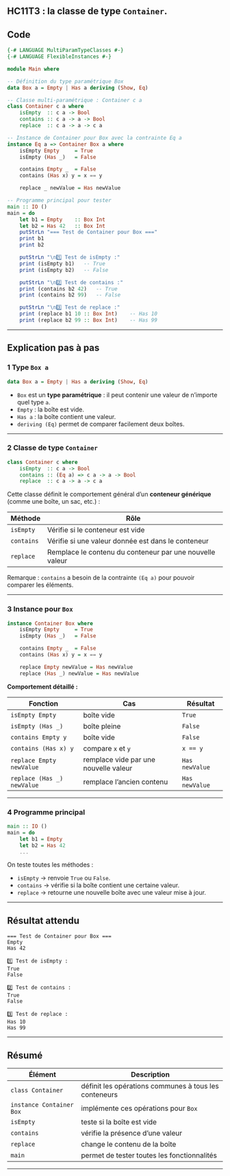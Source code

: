 **HC11T3 : la classe de type `Container`**.
---

##  Code

```haskell
{-# LANGUAGE MultiParamTypeClasses #-}
{-# LANGUAGE FlexibleInstances #-}

module Main where

-- Définition du type paramétrique Box
data Box a = Empty | Has a deriving (Show, Eq)

-- Classe multi-paramétrique : Container c a
class Container c a where
    isEmpty  :: c a -> Bool
    contains :: c a -> a -> Bool
    replace  :: c a -> a -> c a

-- Instance de Container pour Box avec la contrainte Eq a
instance Eq a => Container Box a where
    isEmpty Empty     = True
    isEmpty (Has _)   = False

    contains Empty _  = False
    contains (Has x) y = x == y

    replace _ newValue = Has newValue

-- Programme principal pour tester
main :: IO ()
main = do
    let b1 = Empty    :: Box Int
    let b2 = Has 42   :: Box Int
    putStrLn "=== Test de Container pour Box ==="
    print b1
    print b2

    putStrLn "\n1️⃣ Test de isEmpty :"
    print (isEmpty b1)   -- True
    print (isEmpty b2)   -- False

    putStrLn "\n2️⃣ Test de contains :"
    print (contains b2 42)   -- True
    print (contains b2 99)   -- False

    putStrLn "\n3️⃣ Test de replace :"
    print (replace b1 10 :: Box Int)    -- Has 10
    print (replace b2 99 :: Box Int)    -- Has 99

```

---

##  Explication pas à pas

### 1️ Type `Box a`

```haskell
data Box a = Empty | Has a deriving (Show, Eq)
```

* `Box` est un **type paramétrique** : il peut contenir une valeur de n’importe quel type `a`.
* `Empty` : la boîte est vide.
* `Has a` : la boîte contient une valeur.
* `deriving (Eq)` permet de comparer facilement deux boîtes.

---

### 2️ Classe de type `Container`

```haskell
class Container c where
    isEmpty  :: c a -> Bool
    contains :: (Eq a) => c a -> a -> Bool
    replace  :: c a -> a -> c a
```

Cette classe définit le comportement général d’un **conteneur générique** (comme une boîte, un sac, etc.) :

| Méthode    | Rôle                                                     |
| ---------- | -------------------------------------------------------- |
| `isEmpty`  | Vérifie si le conteneur est vide                         |
| `contains` | Vérifie si une valeur donnée est dans le conteneur       |
| `replace`  | Remplace le contenu du conteneur par une nouvelle valeur |

Remarque :
`contains` a besoin de la contrainte `(Eq a)` pour pouvoir comparer les éléments.

---

### 3️ Instance pour `Box`

```haskell
instance Container Box where
    isEmpty Empty     = True
    isEmpty (Has _)   = False

    contains Empty _  = False
    contains (Has x) y = x == y

    replace Empty newValue = Has newValue
    replace (Has _) newValue = Has newValue
```

**Comportement détaillé :**

| Fonction                   | Cas                                   | Résultat       |
| -------------------------- | ------------------------------------- | -------------- |
| `isEmpty Empty`            | boîte vide                            | `True`         |
| `isEmpty (Has _)`          | boîte pleine                          | `False`        |
| `contains Empty y`         | boîte vide                            | `False`        |
| `contains (Has x) y`       | compare `x` et `y`                    | `x == y`       |
| `replace Empty newValue`   | remplace vide par une nouvelle valeur | `Has newValue` |
| `replace (Has _) newValue` | remplace l’ancien contenu             | `Has newValue` |

---

### 4️ Programme principal

```haskell
main :: IO ()
main = do
    let b1 = Empty
    let b2 = Has 42
    ...
```

On teste toutes les méthodes :

* `isEmpty` → renvoie `True` ou `False`.
* `contains` → vérifie si la boîte contient une certaine valeur.
* `replace` → retourne une nouvelle boîte avec une valeur mise à jour.

---

##  Résultat attendu

```
=== Test de Container pour Box ===
Empty
Has 42

1️⃣ Test de isEmpty :
True
False

2️⃣ Test de contains :
True
False

3️⃣ Test de replace :
Has 10
Has 99
```

---

##  Résumé

| Élément                  | Description                                           |
| ------------------------ | ----------------------------------------------------- |
| `class Container`        | définit les opérations communes à tous les conteneurs |
| `instance Container Box` | implémente ces opérations pour `Box`                  |
| `isEmpty`                | teste si la boîte est vide                            |
| `contains`               | vérifie la présence d’une valeur                      |
| `replace`                | change le contenu de la boîte                         |
| `main`                   | permet de tester toutes les fonctionnalités           |

---
